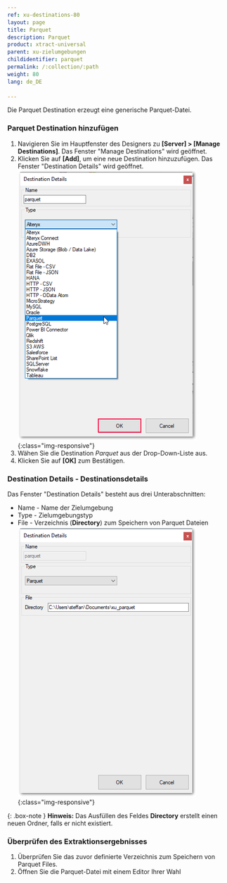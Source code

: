 ```yaml
---
ref: xu-destinations-80
layout: page
title: Parquet
description: Parquet
product: xtract-universal
parent: xu-zielumgebungen
childidentifier: parquet
permalink: /:collection/:path
weight: 80
lang: de_DE

---
```

Die Parquet Destination erzeugt eine generische Parquet-Datei.

### Parquet Destination hinzufügen
1. Navigieren Sie im Hauptfenster des Designers zu **[Server] > [Manage Destinations]**. Das Fenster "Manage Destinations" wird geöffnet.
2. Klicken Sie auf **[Add]**, um eine neue Destination hinzuzufügen. Das Fenster "Destination Details" wird geöffnet.
![XU_flatfile_Parquet_Destination](/img/content/xu/parquet/parquet_manage_destination.png){:class="img-responsive"}
3. Wähen Sie die Destination *Parquet* aus der Drop-Down-Liste aus.
4. Klicken Sie auf **[OK]** zum Bestätigen.
 
### Destination Details - Destinationsdetails
Das Fenster "Destination Details" besteht aus drei Unterabschnitten:
- Name - Name der Zielumgebung
- Type - Zielumgebungstyp
- File - Verzeichnis (**Directory**) zum Speichern von Parquet Dateien
![JSON-Parquet-Destination-Details](/img/content/xu/parquet/parquet_destination_details.png){:class="img-responsive"}

{: .box-note }
**Hinweis:** Das Ausfüllen des Feldes **Directory** erstellt einen neuen Ordner, falls er nicht existiert. 

### Überprüfen des Extraktionsergebnisses 

1. Überprüfen Sie das zuvor definierte Verzeichnis zum Speichern von Parquet Files.
2. Öffnen Sie die Parquet-Datei mit einem Editor Ihrer Wahl


